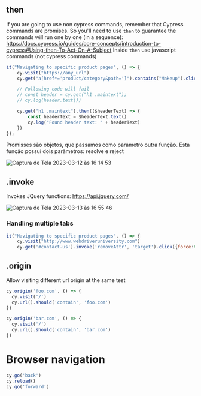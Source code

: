 

## then
If you are going to use non cypress commands, remember that Cypress commands are promises. So you'll need to use ```then``` to guarantee the commands will run one by one (in a sequence): https://docs.cypress.io/guides/core-concepts/introduction-to-cypress#Using-then-To-Act-On-A-Subject
Inside ```then``` use javascript commands (not cypress commands)

```javascript
it("Navigating to specific product pages", () => {
    cy.visit("https://any_url")
    cy.get("a[href*='product/category&path=']").contains("Makeup").click()

    // Following code will fail
    // const header = cy.get("h1 .maintext");
    // cy.log(header.text())

    cy.get("h1 .maintext").then(($headerText) => {
        const headerText = $headerText.text()
        cy.log("Found header text: " + headerText)
    })
});
```

Promisses são objetos, que passamos como parâmetro outra função. Esta função possui dois parâmetros: resolve e reject

![Captura de Tela 2023-03-12 às 16 14 53](https://user-images.githubusercontent.com/4117764/224567461-ad0e42da-831a-45d8-9510-0aceff339291.png)

## .invoke

Invokes JQuery functions: https://api.jquery.com/

![Captura de Tela 2023-03-13 às 16 55 46](https://user-images.githubusercontent.com/4117764/224817850-b20b112a-726c-424b-b278-cdb80c79c40f.png)

### Handling multiple tabs

```javascript
it("Navigating to specific product pages", () => {
    cy.visit("http://www.webdriveruniversity.com")
    cy.get('#contact-us').invoke('removeAttr', 'target').click({force:true})
```

## .origin

Allow visiting different url origin at the same test

```javascript
cy.origin('foo.com', () => {
  cy.visit('/')
  cy.url().should('contain', 'foo.com')
})

cy.origin('bar.com', () => {
  cy.visit('/')
  cy.url().should('contain', 'bar.com')
})
```

# Browser navigation
```javascript
cy.go('back')
cy.reload()
cy.go('forward')
```

